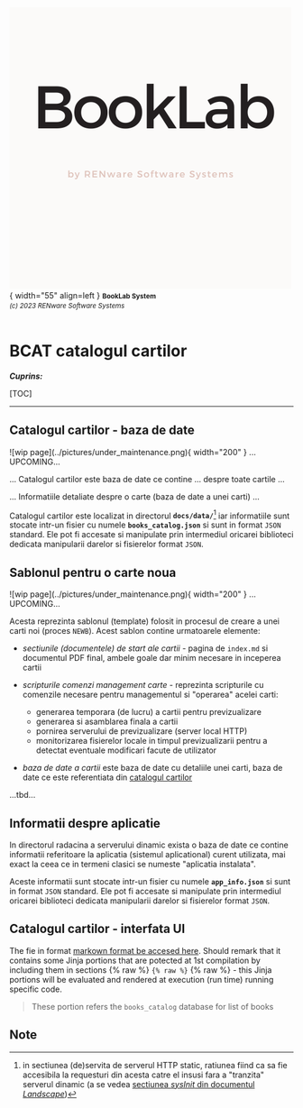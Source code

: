 ![booklab_logo](../pictures/booklab_logo.png){ width="55" align=left }
<small markdown>**BookLab System**<br>
*(c) 2023 RENware Software Systems*
</small><br><br>


# BCAT catalogul cartilor


***Cuprins:***

[TOC]

***



## Catalogul cartilor - baza de date

<!-- #FIXME drop when finish --> ![wip page](../pictures/under_maintenance.png){ width="200" } ... UPCOMING...

... Catalogul cartilor este baza de date ce contine ... despre toate cartile ...

... Informatiile detaliate despre o carte (baza de date a unei carti) ...

<!-- #TODO... wip... tbd... -->


Catalogul cartilor este localizat in directorul **`docs/data/`**[^1] iar informatiile sunt stocate intr-un fisier cu numele **`books_catalog.json`** si sunt in format `JSON` standard. Ele pot fi accesate si manipulate prin intermediul oricarei biblioteci dedicata manipularii darelor si fisierelor format `JSON`.



<!-- #TODO... structura fisierului si key urile aferente, nume, tip, eventuale reguli -->




## Sablonul pentru o carte noua

<!-- #FIXME drop when finish --> ![wip page](../pictures/under_maintenance.png){ width="200" } ... UPCOMING...

Acesta reprezinta sablonul (template) folosit in procesul de creare a unei carti noi (proces `NEWB`). Acest sablon contine urmatoarele elemente:

* *sectiunile (documentele) de start ale cartii* - pagina de `index.md` si documentul PDF final, ambele goale dar minim necesare in inceperea cartii

* *scripturile comenzi management carte* - reprezinta scripturile cu comenzile necesare pentru managementul si "operarea" acelei carti:
    * generarea temporara (de lucru) a cartii pentru previzualizare
    * generarea si asamblarea finala a cartii
    * pornirea serverului de previzualizare (server local HTTP)
    * monitorizarea fisierelor locale in timpul previzualizarii pentru a detectat eventuale modificari facute de utilizator

* *baza de date a cartii* este baza de date cu detaliile unei carti, baza de date ce este referentiata din [catalogul cartilor](#bcat-catalogul-cartilor)



...tbd... <!-- #TODO continue with sections fro each item containing exact / concrete development level details -->





## Informatii despre aplicatie

In directorul radacina a serverului dinamic exista o baza de date ce contine informatii referitoare la aplicatia (sistemul aplicational) curent utilizata, mai exact la ceea ce in termeni clasici se numeste "aplicatia instalata".

Aceste informatii sunt stocate intr-un fisier cu numele **`app_info.json`** si sunt in format `JSON` standard. Ele pot fi accesate si manipulate prin intermediul oricarei biblioteci dedicata manipularii darelor si fisierelor format `JSON`.

<!-- #TODO... structura fisierului si key urile aferente, nume, tip, eventuale reguli -->




## Catalogul cartilor - interfata UI

The fie in format [markown format be accesed here](../bcat/bcat.md). Should remark that it contains some Jinja portions that are potected at 1st compilation by including them in sections {% raw %} `{% raw %}` {% raw %} - this Jinja portions will be evaluated and rendered at execution (run time) running specific code.

>These portion refers the `books_catalog` database for list of books





## Note

[^1]: in sectiunea (de)servita de serverul HTTP static, ratiunea fiind
ca sa fie accesibila la requesturi din acesta catre el insusi fara a "tranzita" serverul dinamic (a se vedea [sectiunea _sysInit_ din documentul _Landscape_](810.02-System_Landscape.md#sysinit-initializare-sistem))





